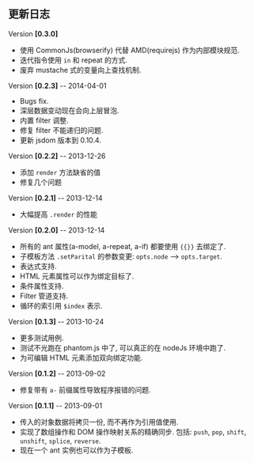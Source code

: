 更新日志
----
Version **[0.3.0]** 

* 使用 CommonJs(browserify) 代替 AMD(requirejs) 作为内部模块规范.
* 迭代指令使用 `in` 和 repeat 的方式.
* 废弃 mustache 式的变量向上查找机制.

Version **[0.2.3]** -- 2014-04-01

* Bugs fix.
* 深层数据变动现在会向上层冒泡.
* 内置 filter 调整.
* 修复 filter 不能递归的问题.
* 更新 jsdom 版本到 0.10.4.


Version **[0.2.2]** -- 2013-12-26

* 添加 `render` 方法缺省的值
* 修复几个问题


Version **[0.2.1]** -- 2013-12-14
  
* 大幅提高 `.render` 的性能


Version **[0.2.0]** -- 2013-12-14

* 所有的 ant 属性(a-model, a-repeat, a-if) 都要使用 `{{}}` 去绑定了.
* 子模板方法 `.setParital` 的参数变更: `opts.node` --> `opts.target`.
* 表达式支持.
* HTML 元素属性可以作为绑定目标了.
* 条件属性支持.
* Filter 管道支持.
* 循环的索引用 `$index` 表示.


Version **[0.1.3]** -- 2013-10-24

* 更多测试用例.
* 测试不光跑在 phantom.js 中了, 可以真正的在 nodeJs 环境中跑了.
* 为可编辑 HTML 元素添加双向绑定功能.


Version **[0.1.2]** -- 2013-09-02

* 修复带有 `a-` 前缀属性导致程序报错的问题.


Version **[0.1.1]** -- 2013-09-01

* 传入的对象数据将拷贝一份, 而不再作为引用值使用.
* 实现了数组操作和 DOM 操作映射关系的精确同步. 包括:  `push`, `pop`, `shift`, `unshift`, `splice`, `reverse`.
* 现在一个 ant 实例也可以作为子模板.
